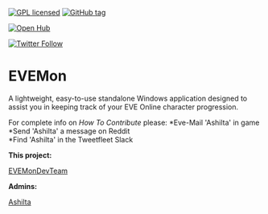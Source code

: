 [![GPL licensed](https://img.shields.io/badge/license-GPL%20v2-blue.svg)]()
[![GitHub tag](https://img.shields.io/github/tag/evemondevteam/evemon.svg)]()

[![Open Hub](https://www.openhub.net/p/evemon/widgets/project_thin_badge.gif)](https://www.openhub.net/p/evemon)

[![Twitter Follow](https://img.shields.io/twitter/follow/EVEMon.svg?style=social)](https://twitter.com/evemon)

# **EVEMon** 

A lightweight, easy-to-use standalone Windows application designed to assist you in keeping track of your EVE Online character progression.

For complete info on *How To Contribute* please:
*Eve-Mail 'Ashilta' in game  
*Send 'Ashilta' a message on Reddit  
*Find 'Ashilta' in the Tweetfleet Slack  

**This project:** 

[EVEMonDevTeam](https://github.com/evemondevteam/)

**Admins:**

[Ashilta](https://github.com/Ashilta)

